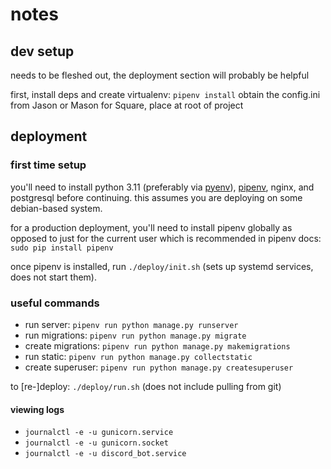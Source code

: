 #  notes

## dev setup 
needs to be fleshed out, the deployment section will probably be helpful

first, install deps and create virtualenv: `pipenv install`
obtain the config.ini from Jason or Mason for Square, place at root of project

## deployment

### first time setup
you'll need to install python 3.11 (preferably via [pyenv](http://github.com/pyenv/pyenv?tab=readme-ov-file)), [pipenv](https://pipenv.pypa.io/en/latest/#install-pipenv-today), nginx, and postgresql before continuing. this assumes you are deploying on some debian-based system.

for a production deployment, you'll need to install pipenv globally as opposed to just for the current user which is recommended in pipenv docs: `sudo pip install pipenv`

once pipenv is installed, run `./deploy/init.sh` (sets up systemd services, does not start them).

### useful commands
- run server: `pipenv run python manage.py runserver`
- run migrations: `pipenv run python manage.py migrate`
- create migrations: `pipenv run python manage.py makemigrations`
- run static: `pipenv run python manage.py collectstatic`
- create superuser: `pipenv run python manage.py createsuperuser`

to \[re-\]deploy: `./deploy/run.sh` (does not include pulling from git)

#### viewing logs
- `journalctl -e -u gunicorn.service`
- `journalctl -e -u gunicorn.socket`
- `journalctl -e -u discord_bot.service`
